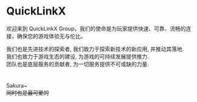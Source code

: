 # QuickLinkX
欢迎来到 QuickLinkX Group，我们的使命是为玩家提供快速、可靠、流畅的连接，确保您的游戏体验无与伦比。  


我们也是先进技术的探索者, 我们致力于探索新技术的新应用, 并推动其落地.  
我们也致力于游戏生态的建设, 为游戏的可持续发展提供推力.  
团队也是底层服务的贡献者, 为一切服务提供不可或缺的力量.  

# 
Sakura~  
~~同时也是最可爱的~~
